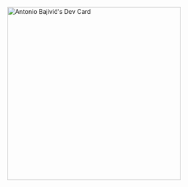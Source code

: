 <a href="https://app.daily.dev/baja97"><img src="https://api.daily.dev/devcards/6c9920d3952540608e1f28631cd3dbfe.png?r=j2x" width="400" alt="Antonio Bajivić's Dev Card"/></a>
